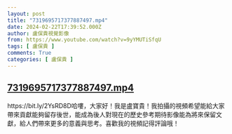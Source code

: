 ```yaml
---
layout: post
title: "7319695717377887497.mp4"
date: 2024-02-22T17:39:52.000Z
author: 盧保貴視覺影像
from: https://www.youtube.com/watch?v=9yYMUTiSfqU
tags: [ 盧保貴 ]
comments: True
categories: [ 盧保貴 ]
---
```

<!--1708623592000-->
[7319695717377887497.mp4](https://www.youtube.com/watch?v=9yYMUTiSfqU)
------

<div>
https://bit.ly/2YsRD8D哈嘍，大家好！我是盧寶貴！我拍攝的視頻希望能給大家帶來貢獻能夠留存後世，能成為後人對現在的歷史參考期待影像能為將來保留文獻，給人們帶來更多的意義與思考。喜歡我的視頻記得評論哦！
</div>
